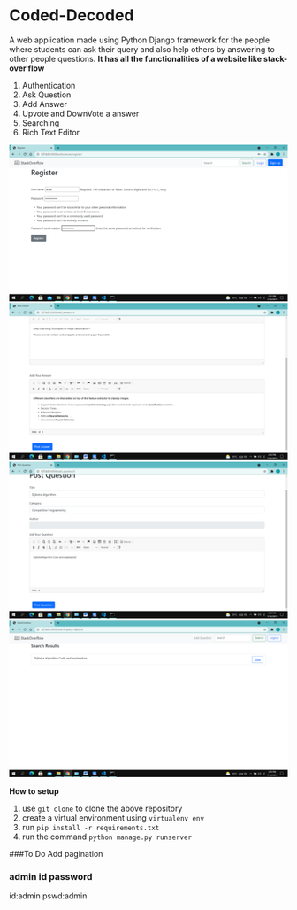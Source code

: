 # Coded-Decoded

A web application made using Python Django framework for the people where students can ask their query and also help others by answering to other people questions.
**It has all the functionalities of a website like stack-over flow**

1. Authentication
2. Ask Question
3. Add Answer
4. Upvote and DownVote a answer
5. Searching 
6. Rich Text Editor

![alt text](https://github.com/prankurtewari/Coded-Decoded/blob/master/screenshots/Screenshot%20(206).png?raw=true)
![alt text](https://github.com/prankurtewari/Coded-Decoded/blob/master/screenshots/Screenshot%20(207).png?raw=true)
![alt text](https://github.com/prankurtewari/Coded-Decoded/blob/master/screenshots/Screenshot%20(208).png?raw=true)
![alt text](https://github.com/prankurtewari/Coded-Decoded/blob/master/screenshots/Screenshot%20(209).png?raw=true)

**How to setup**

1. use `git clone` to clone the above repository
2. create a virtual environment using `virtualenv env`
3. run `pip install -r requirements.txt`
4. run the command `python manage.py runserver`


###To Do
Add pagination


### admin id password
id:admin
pswd:admin
